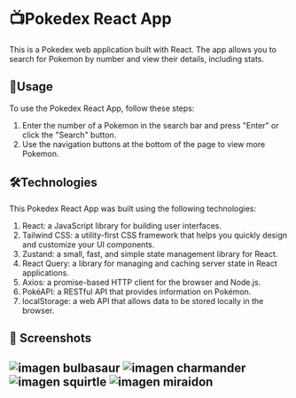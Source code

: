 <h1>📺Pokedex React App</h1>
This is a Pokedex web application built with React. The app allows you to search for Pokemon by number and view their details, including stats.

<h2>🚀Usage</h2>
To use the Pokedex React App, follow these steps:

1. Enter the number of a Pokemon in the search bar and press "Enter" or click the "Search" button.
2. Use the navigation buttons at the bottom of the page to view more Pokemon.

<h2>🛠️Technologies</h2>
This Pokedex React App was built using the following technologies:

1. React: a JavaScript library for building user interfaces.
2. Tailwind CSS: a utility-first CSS framework that helps you quickly design and customize your UI components.
3. Zustand: a small, fast, and simple state management library for React.
4. React Query: a library for managing and caching server state in React applications.
5. Axios: a promise-based HTTP client for the browser and Node.js.
6. PokéAPI: a RESTful API that provides information on Pokémon.
7. localStorage: a web API that allows data to be stored locally in the browser.

<h2>📱 Screenshots<h2/>

![imagen bulbasaur](https://res.cloudinary.com/dp7brg2ul/image/upload/c_scale,w_400/v1678923733/PokeAppImages/bulbasaur_znphel.png)
![imagen charmander](https://res.cloudinary.com/dp7brg2ul/image/upload/c_scale,w_400/v1678923733/PokeAppImages/charmander_ffmai5.png)
![imagen squirtle](https://res.cloudinary.com/dp7brg2ul/image/upload/c_scale,w_400/v1678923734/PokeAppImages/squirtle_opstvi.png)
![imagen miraidon](https://res.cloudinary.com/dp7brg2ul/image/upload/c_scale,w_400/v1678923733/PokeAppImages/miraidon_xtmyl6.png)
